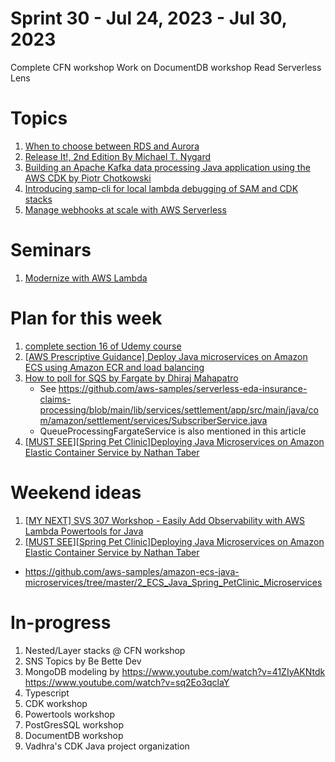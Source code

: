 <h1>Sprint 30 - Jul 24, 2023 - Jul 30, 2023</h1>

Complete CFN workshop
Work on DocumentDB workshop
Read Serverless Lens

# Topics

1. [When to choose between RDS and Aurora](https://learning.oreilly.com/library/view/aws-for-solutions/9781803238951/Text/Chapter_07.xhtml#_idParaDest-272)
2. [Release It!, 2nd Edition By Michael T. Nygard](https://learning.oreilly.com/library/view/release-it-2nd/9781680504552/)
3. [Building an Apache Kafka data processing Java application using the AWS CDK by Piotr Chotkowski](https://aws.amazon.com/blogs/developer/building-an-apache-kafka-data-processing-java-application-using-the-aws-cdk/)
4. [Introducing samp-cli for local lambda debugging of SAM and CDK stacks](https://dev.to/aws-builders/introducing-samp-cli-for-local-lambda-debugging-1m01)
5. [Manage webhooks at scale with AWS Serverless](https://dev.to/aws-builders/manage-webhooks-at-scale-with-aws-serverless-fof)

# Seminars

1. [Modernize with AWS Lambda](https://aws.amazon.com/lambda/modernize-with-aws-lambda/)

# Plan for this week

1. [complete section 16 of Udemy course](https://www.udemy.com/course/aws-typescript-cdk-serverless-react/learn/lecture/37719618#overview)
3. [[AWS Prescriptive Guidance] Deploy Java microservices on Amazon ECS using Amazon ECR and load balancing](https://docs.aws.amazon.com/prescriptive-guidance/latest/patterns/deploy-java-microservices-on-amazon-ecs-using-amazon-ecr-and-load-balancing.html)
4. [How to poll for SQS by Fargate by Dhiraj Mahapatro](https://aws.amazon.com/blogs/compute/extending-a-serverless-event-driven-architecture-to-existing-container-workloads/)
    - See https://github.com/aws-samples/serverless-eda-insurance-claims-processing/blob/main/lib/services/settlement/app/src/main/java/com/amazon/settlement/services/SubscriberService.java
    - QueueProcessingFargateService is also mentioned in this article
5. [[MUST SEE][Spring Pet Clinic]Deploying Java Microservices on Amazon Elastic Container Service by Nathan Taber](https://aws.amazon.com/blogs/compute/deploying-java-microservices-on-amazon-ec2-container-service/)

# Weekend ideas

1. [[MY NEXT] SVS 307 Workshop - Easily Add Observability with AWS Lambda Powertools for Java](https://catalog.us-east-1.prod.workshops.aws/workshops/a7011c82-e4af-4a52-80fa-fcd61f1dacd9/en-US/introduction)
2. [[MUST SEE][Spring Pet Clinic]Deploying Java Microservices on Amazon Elastic Container Service by Nathan Taber](https://aws.amazon.com/blogs/compute/deploying-java-microservices-on-amazon-ec2-container-service/)
- https://github.com/aws-samples/amazon-ecs-java-microservices/tree/master/2_ECS_Java_Spring_PetClinic_Microservices

# In-progress

1. Nested/Layer stacks @ CFN workshop
2. SNS Topics by Be Bette Dev
3. MongoDB modeling by
https://www.youtube.com/watch?v=41ZIyAKNtdk
https://www.youtube.com/watch?v=sq2Eo3qclaY
4. Typescript
5. CDK workshop
6. Powertools workshop
7. PostGresSQL workshop
8. DocumentDB workshop
9. Vadhra's CDK Java project organization